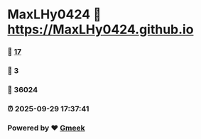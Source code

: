 # MaxLHy0424 :link: https://MaxLHy0424.github.io 
### :page_facing_up: [17](https://MaxLHy0424.github.io/tag.html) 
### :speech_balloon: 3 
### :hibiscus: 36024 
### :alarm_clock: 2025-09-29 17:37:41 
### Powered by :heart: [Gmeek](https://github.com/Meekdai/Gmeek)

